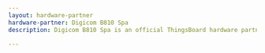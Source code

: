 ```yaml
---
layout: hardware-partner
hardware-partner: Digicom B810 Spa
description: Digicom B810 Spa is an official ThingsBoard hardware partner. Learn about Digicom B810 Spa products, supported use cases, and integration guides with the ThingsBoard IoT platform.

---
```




